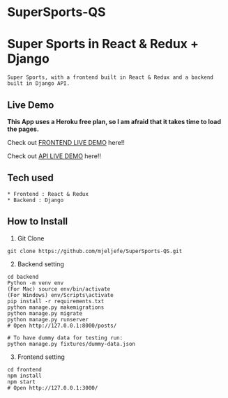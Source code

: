 # SuperSports-QS
# Super Sports in React & Redux + Django

```
Super Sports, with a frontend built in React & Redux and a backend built in Django API.
```

## Live Demo

**This App uses a Heroku free plan, so I am afraid that it takes time to load the pages.**

Check out [FRONTEND LIVE DEMO](https://frontend-supersport.herokuapp.com/) here!!

Check out [API LIVE DEMO](https://backend-supersport.herokuapp.com/) here!!

## Tech used

```
* Frontend : React & Redux
* Backend : Django
```
## How to Install

1. Git Clone 

```
git clone https://github.com/mjeljefe/SuperSports-QS.git
```

2. Backend setting

```
cd backend
Python -m venv env
(For Mac) source env/bin/activate
(For Windows) env/Scripts\activate
pip install -r requirements.txt
python manage.py makemigrations
python manage.py migrate
python manage.py runserver
# Open http://127.0.0.1:8000/posts/

# To have dummy data for testing run:
python manage.py fixtures/dummy-data.json
```

3. Frontend setting

```
cd frontend
npm install
npm start
# Open http://127.0.0.1:3000/
```
